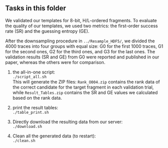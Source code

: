 ## Tasks in this folder

We validated our templates for 8-bit, H/L-ordered fragments. To evaluate the quality of our templates, we used two metrics: the first-order success rate (SR) and the guessing entropy (GE). 

After the downsampling procedure in `../Resample_HDF5/`, we divided the 4000 traces into four groups with equal size: G0 for the first 1000 traces, G1 for the second ones, G2 for the third ones, and G3 for the last ones. The validation results (SR and GE) from G0 were reported and published in our paper, whereas the others were for comparison.

1. the all-in-one script:  
	`./script_all.sh`  
	This will generate the ZIP files: `Rank_O004.zip` contains the rank data of the correct candidate for the target fragment in each validation trial, while `Result_Tables.zip` contains the SR and GE values we calculated based on the rank data.  

2. print the result tables:  
	`./table_print.sh`  

3. Directly download the resulting data from our server:  
	`./download.sh`  

4. Clean all the generated data (to restart):  
	`./clean.sh`  

